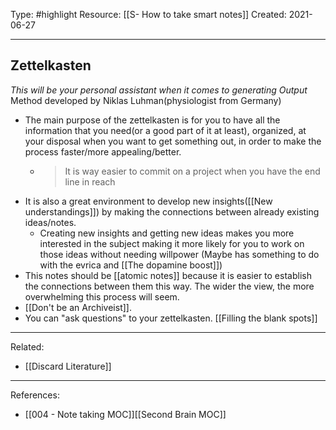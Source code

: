 Type: #highlight 
Resource: [[S- How to take smart notes]]
Created: 2021-06-27

---
## Zettelkasten 
*This will be your personal assistant when it comes to generating Output*
Method developed by Niklas Luhman(physiologist from Germany)

- The main purpose of the zettelkasten is for you to have all the information that you need(or a good part of it at least), organized, at your disposal when you want to get something out, in order to make the process faster/more appealing/better.
	-  >It is way easier to commit on a project when you have the end line in reach
- It is also a great environment to develop new insights([[New understandings]]) by making the connections between already existing ideas/notes.
	- Creating new insights and getting new ideas makes you more interested in the subject making it more likely for you to work on those ideas without needing willpower (Maybe has something to do with the evrica and [[The dopamine boost]])
- This notes should be [[atomic notes]] because it is easier to establish the connections between them this way. The wider the view, the more overwhelming this process will seem.
- [[Don't be an Archiveist]].
- You can "ask questions" to your zettelkasten. [[Filling the blank spots]]
---
Related:
- [[Discard Literature]]

---
References:
- [[004 - Note taking MOC]][[Second Brain MOC]]
